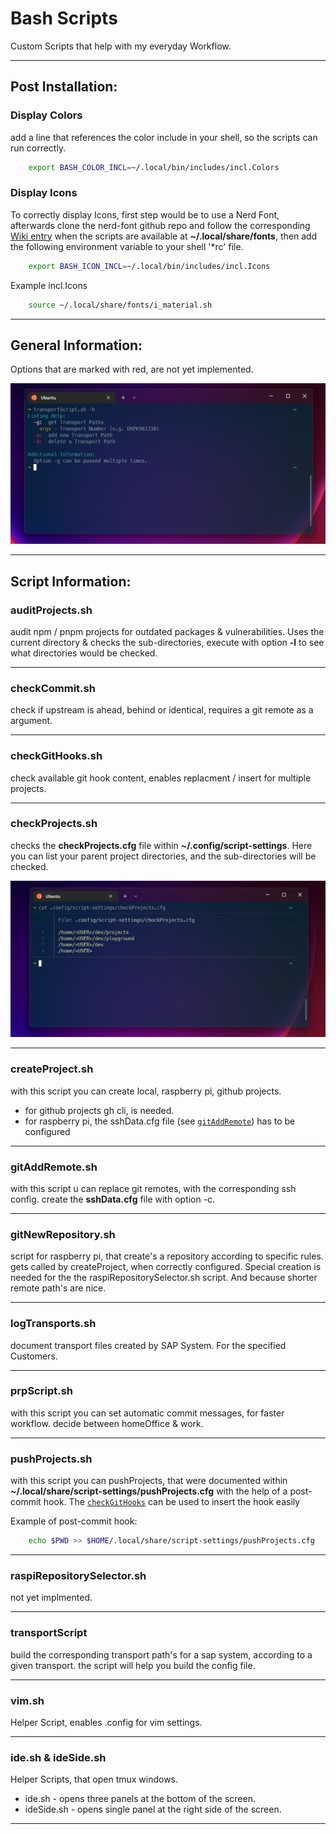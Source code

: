 # Bash Scripts

Custom Scripts that help with my everyday Workflow.

---

## Post Installation:

### Display Colors

add a line that references the color include in your shell, 
so the scripts can run correctly.

```sh
    export BASH_COLOR_INCL=~/.local/bin/includes/incl.Colors
```

### Display Icons

To correctly display Icons, first step would be to use a Nerd Font, afterwards
clone the nerd-font github repo and follow the corresponding [Wiki entry](https://github.com/ryanoasis/nerd-fonts/wiki/Icon-Names-in-Shell)
when the scripts are available at **~/.local/share/fonts**, then add
the following environment variable to your shell '*rc' file.

```sh
    export BASH_ICON_INCL=~/.local/bin/includes/incl.Icons
```

Example incl.Icons

```sh
    source ~/.local/share/fonts/i_material.sh
```

---

## General Information:

Options that are marked with red, are not yet implemented.

![Not yet implemented Options](./images/option-not-implemented.png)

---

## Script Information:

### auditProjects.sh

audit npm / pnpm projects for outdated packages & vulnerabilities.
Uses the current directory & checks the sub-directories, 
execute with option **-l** to see what directories would be checked.

---

### checkCommit.sh

check if upstream is ahead, behind or identical, requires a git remote as a argument.

---

### checkGitHooks.sh

check available git hook content, enables replacment / insert for multiple projects.

---

### checkProjects.sh

checks the **checkProjects.cfg** file within **~/.config/script-settings**. Here you can list
your parent project directories, and the sub-directories will be checked.

![checkProjects Config file](./images/checkProjects-config.png)

---

### createProject.sh

with this script you can create local, raspberry pi, github projects. 
- for github projects gh cli, is needed.
- for raspberry pi, the sshData.cfg file (see [`gitAddRemote`](#gitaddremotesh)) has to be configured

---

### gitAddRemote.sh

with this script u can replace git remotes, with the corresponding ssh config.
create the **sshData.cfg** file with option -c. 

---

### gitNewRepository.sh

script for raspberry pi, that create's a repository according to specific rules.
gets called by createProject, when correctly configured. Special creation is needed
for the the raspiRepositorySelector.sh script. And because shorter remote path's are nice.

---

### logTransports.sh

document transport files created by SAP System. For the specified Customers. 

---

### prpScript.sh

with this script you can set automatic commit messages, for faster workflow.
decide between homeOffice & work.

---

### pushProjects.sh

with this script you can pushProjects, that were documented within **~/.local/share/script-settings/pushProjects.cfg**
with the help of a post-commit hook. The [`checkGitHooks`](#checkgithookssh) can be used to insert the hook easily

Example of post-commit hook:

```sh
    echo $PWD >> $HOME/.local/share/script-settings/pushProjects.cfg
```

---

### raspiRepositorySelector.sh

not yet implmented.

---

### transportScript

build the corresponding transport path's for a sap system, according to a given transport.
the script will help you build the config file.

---

### vim.sh

Helper Script, enables .config for vim settings.

---

### ide.sh & ideSide.sh

Helper Scripts, that open tmux windows.

- ide.sh - opens three panels at the bottom of the screen.
- ideSide.sh - opens single panel at the right side of the screen.

---

